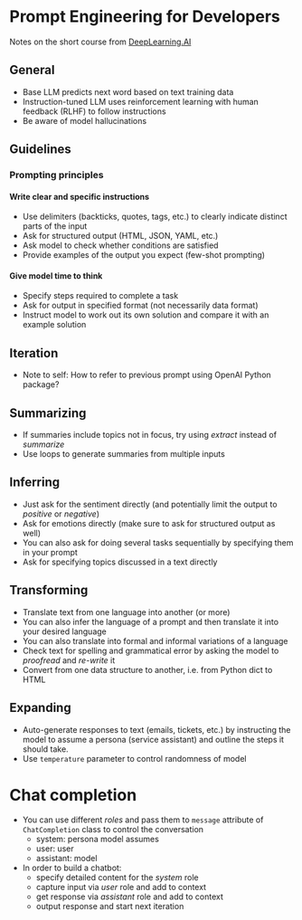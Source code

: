 # Prompt Engineering for Developers

Notes on the short course from [DeepLearning.AI][1]

## General

* Base LLM predicts next word based on text training data
* Instruction-tuned LLM uses reinforcement learning with human feedback (RLHF) to follow instructions
* Be aware of model hallucinations

## Guidelines

### Prompting principles

#### Write clear and specific instructions

* Use delimiters (backticks, quotes, tags, etc.) to clearly indicate distinct parts of the input
* Ask for structured output (HTML, JSON, YAML, etc.)
* Ask model to check whether conditions are satisfied
* Provide examples of the output you expect (few-shot prompting)

#### Give model time to think

* Specify steps required to complete a task
* Ask for output in specified format (not necessarily data format)
* Instruct model to work out its own solution and compare it with an example solution

## Iteration

* Note to self: How to refer to previous prompt using OpenAI Python package?

## Summarizing

* If summaries include topics not in focus, try using _extract_ instead of _summarize_
* Use loops to generate summaries from multiple inputs

## Inferring

* Just ask for the sentiment directly (and potentially limit the output to _positive_ or _negative_)
* Ask for emotions directly (make sure to ask for structured output as well)
* You can also ask for doing several tasks sequentially by specifying them in your prompt
* Ask for specifying topics discussed in a text directly

## Transforming

* Translate text from one language into another (or more)
* You can also infer the language of a prompt and then translate it into your desired language
* You can also translate into formal and informal variations of a language
* Check text for spelling and grammatical error by asking the model to _proofread_ and _re-write_ it
* Convert from one data structure to another, i.e. from Python dict to HTML

## Expanding

* Auto-generate responses to text (emails, tickets, etc.) by instructing the model to assume a persona (service assistant) and outline the steps it should take.
* Use `temperature` parameter to control randomness of model

# Chat completion

* You can use different _roles_ and pass them to `message` attribute of `ChatCompletion` class to control the conversation
    - system: persona model assumes
    - user: user
    - assistant: model
* In order to build a chatbot:
    - specify detailed content for the _system_ role 
    - capture input via _user_ role and add to context
    - get response via _assistant_ role and add to context
    - output response and start next iteration

[1]: https://www.deeplearning.ai/short-courses/chatgpt-prompt-engineering-for-developers/